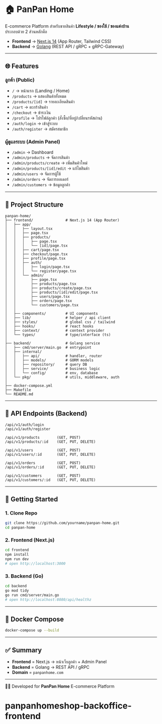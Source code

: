 # 🏠 PanPan Home

E-commerce Platform สำหรับขายสินค้า **Lifestyle / ของใช้ / ของแต่งบ้าน**  
ประกอบด้วย 2 ส่วนหลักคือ

- **Frontend** → [Next.js 14](https://nextjs.org/) (App Router, Tailwind CSS)
- **Backend** → [Golang](https://go.dev/) (REST API / gRPC + gRPC-Gateway)

---

## 🌐 Features

### ลูกค้า (Public)

- `/` → หน้าแรก (Landing / Home)
- `/products` → แสดงสินค้าทั้งหมด
- `/products/[id]` → รายละเอียดสินค้า
- `/cart` → ตะกร้าสินค้า
- `/checkout` → ชำระเงิน
- `/profile` → โปรไฟล์ลูกค้า (สั่งซื้อ/ที่อยู่/เปลี่ยนรหัสผ่าน)
- `/auth/login` → เข้าสู่ระบบ
- `/auth/register` → สมัครสมาชิก

### ผู้ดูแลระบบ (Admin Panel)

- `/admin` → Dashboard
- `/admin/products` → จัดการสินค้า
- `/admin/products/create` → เพิ่มสินค้าใหม่
- `/admin/products/[id]/edit` → แก้ไขสินค้า
- `/admin/users` → จัดการผู้ใช้
- `/admin/orders` → จัดการออเดอร์
- `/admin/customers` → ข้อมูลลูกค้า

---

## 📂 Project Structure

```plaintext
panpan-home/
├── frontend/               # Next.js 14 (App Router)
│   ├── app/
│   │   ├── layout.tsx
│   │   ├── page.tsx
│   │   ├── products/
│   │   │   ├── page.tsx
│   │   │   └── [id]/page.tsx
│   │   ├── cart/page.tsx
│   │   ├── checkout/page.tsx
│   │   ├── profile/page.tsx
│   │   ├── auth/
│   │   │   ├── login/page.tsx
│   │   │   └── register/page.tsx
│   │   └── admin/
│   │       ├── page.tsx
│   │       ├── products/page.tsx
│   │       ├── products/create/page.tsx
│   │       ├── products/[id]/edit/page.tsx
│   │       ├── users/page.tsx
│   │       ├── orders/page.tsx
│   │       └── customers/page.tsx
│   │
│   ├── components/         # UI components
│   ├── lib/                # helper / api client
│   ├── styles/             # global css / tailwind
│   ├── hooks/              # react hooks
│   ├── context/            # context provider
│   └── types/              # type/interface (ts)
│
├── backend/                # Golang service
│   ├── cmd/server/main.go  # entrypoint
│   ├── internal/
│   │   ├── api/            # handler, router
│   │   ├── models/         # GORM models
│   │   ├── repository/     # query DB
│   │   ├── service/        # business logic
│   │   └── config/         # env, database
│   └── pkg/                # utils, middleware, auth
│
├── docker-compose.yml
├── Makefile
└── README.md
```

---

## 🔗 API Endpoints (Backend)

```http
/api/v1/auth/login
/api/v1/auth/register

/api/v1/products        (GET, POST)
/api/v1/products/:id    (GET, PUT, DELETE)

/api/v1/users           (GET, POST)
/api/v1/users/:id       (GET, PUT, DELETE)

/api/v1/orders          (GET, POST)
/api/v1/orders/:id      (GET, PUT, DELETE)

/api/v1/customers       (GET, POST)
/api/v1/customers/:id   (GET, PUT, DELETE)
```

---

## 🚀 Getting Started

### 1. Clone Repo

```bash
git clone https://github.com/yourname/panpan-home.git
cd panpan-home
```

### 2. Frontend (Next.js)

```bash
cd frontend
npm install
npm run dev
# open http://localhost:3000
```

### 3. Backend (Go)

```bash
cd backend
go mod tidy
go run cmd/server/main.go
# open http://localhost:8080/api/healthz
```

---

## 🐳 Docker Compose

```bash
docker-compose up --build
```

---

## ✅ Summary

- **Frontend** = Next.js → หน้าเว็บลูกค้า + Admin Panel
- **Backend** = Golang → REST API / gRPC
- **Domain** = `panpanhome.com`

---

👨‍💻 Developed for **PanPan Home** E-commerce Platform
# panpanhomeshop-backoffice-frontend
